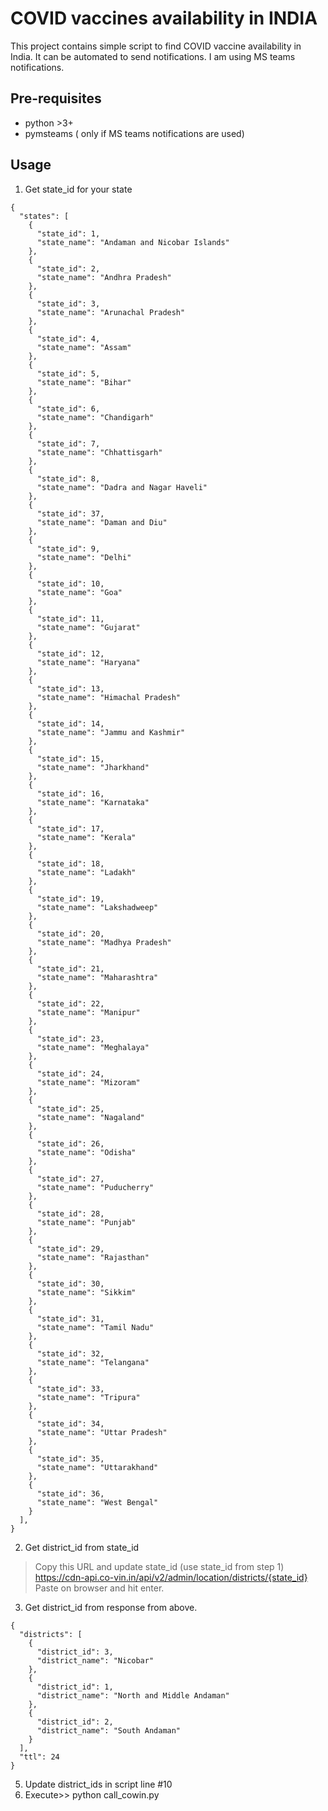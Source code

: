 # COVID vaccines availability in INDIA
This project contains simple script to find COVID vaccine availability in India. 
It can be automated to send notifications. I am using MS teams notifications.

## Pre-requisites

* python >3+
* pymsteams ( only if MS teams notifications are used)


## Usage

1.  Get state_id for your state 

```
{
  "states": [
    {
      "state_id": 1,
      "state_name": "Andaman and Nicobar Islands"
    },
    {
      "state_id": 2,
      "state_name": "Andhra Pradesh"
    },
    {
      "state_id": 3,
      "state_name": "Arunachal Pradesh"
    },
    {
      "state_id": 4,
      "state_name": "Assam"
    },
    {
      "state_id": 5,
      "state_name": "Bihar"
    },
    {
      "state_id": 6,
      "state_name": "Chandigarh"
    },
    {
      "state_id": 7,
      "state_name": "Chhattisgarh"
    },
    {
      "state_id": 8,
      "state_name": "Dadra and Nagar Haveli"
    },
    {
      "state_id": 37,
      "state_name": "Daman and Diu"
    },
    {
      "state_id": 9,
      "state_name": "Delhi"
    },
    {
      "state_id": 10,
      "state_name": "Goa"
    },
    {
      "state_id": 11,
      "state_name": "Gujarat"
    },
    {
      "state_id": 12,
      "state_name": "Haryana"
    },
    {
      "state_id": 13,
      "state_name": "Himachal Pradesh"
    },
    {
      "state_id": 14,
      "state_name": "Jammu and Kashmir"
    },
    {
      "state_id": 15,
      "state_name": "Jharkhand"
    },
    {
      "state_id": 16,
      "state_name": "Karnataka"
    },
    {
      "state_id": 17,
      "state_name": "Kerala"
    },
    {
      "state_id": 18,
      "state_name": "Ladakh"
    },
    {
      "state_id": 19,
      "state_name": "Lakshadweep"
    },
    {
      "state_id": 20,
      "state_name": "Madhya Pradesh"
    },
    {
      "state_id": 21,
      "state_name": "Maharashtra"
    },
    {
      "state_id": 22,
      "state_name": "Manipur"
    },
    {
      "state_id": 23,
      "state_name": "Meghalaya"
    },
    {
      "state_id": 24,
      "state_name": "Mizoram"
    },
    {
      "state_id": 25,
      "state_name": "Nagaland"
    },
    {
      "state_id": 26,
      "state_name": "Odisha"
    },
    {
      "state_id": 27,
      "state_name": "Puducherry"
    },
    {
      "state_id": 28,
      "state_name": "Punjab"
    },
    {
      "state_id": 29,
      "state_name": "Rajasthan"
    },
    {
      "state_id": 30,
      "state_name": "Sikkim"
    },
    {
      "state_id": 31,
      "state_name": "Tamil Nadu"
    },
    {
      "state_id": 32,
      "state_name": "Telangana"
    },
    {
      "state_id": 33,
      "state_name": "Tripura"
    },
    {
      "state_id": 34,
      "state_name": "Uttar Pradesh"
    },
    {
      "state_id": 35,
      "state_name": "Uttarakhand"
    },
    {
      "state_id": 36,
      "state_name": "West Bengal"
    }
  ],
}
```

2. Get district_id from state_id 
> Copy this URL and update state_id (use state_id from step 1) 
> https://cdn-api.co-vin.in/api/v2/admin/location/districts/{state_id}
> Paste on browser and hit enter.  

3. Get district_id from response from above.
```
{
  "districts": [
    {
      "district_id": 3,
      "district_name": "Nicobar"
    },
    {
      "district_id": 1,
      "district_name": "North and Middle Andaman"
    },
    {
      "district_id": 2,
      "district_name": "South Andaman"
    }
  ],
  "ttl": 24
}
```
5. Update district_ids in script line #10
6. Execute>> python call_cowin.py
